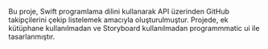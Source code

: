Bu proje, Swift programlama dilini kullanarak API üzerinden GitHub takipçilerini çekip listelemek amacıyla oluşturulmuştur. Projede, ek kütüphane kullanılmadan ve Storyboard kullanılmadan programmmatic ui ile tasarlanmıştır.
